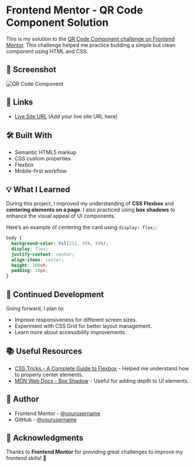 # Frontend Mentor - QR Code Component Solution

This is my solution to the [QR Code Component challenge on Frontend Mentor](https://www.frontendmentor.io/challenges/qr-code-component-iux_sIO_H). This challenge helped me practice building a simple but clean component using HTML and CSS.

## 📸 Screenshot

![QR Code Component](./screenshot.jpg)

## 🔗 Links

- [Live Site URL](#) (Add your live site URL here)

## 🛠️ Built With

- Semantic HTML5 markup
- CSS custom properties
- Flexbox
- Mobile-first workflow

## 💡 What I Learned

During this project, I improved my understanding of **CSS Flexbox** and **centering elements on a page**. I also practiced using **box shadows** to enhance the visual appeal of UI components.

Here’s an example of centering the card using `display: flex;`:

```css
body {
  background-color: hsl(212, 45%, 89%);
  display: flex;
  justify-content: center;
  align-items: center;
  height: 100vh;
  padding: 10px;
}
```

## 🚀 Continued Development

Going forward, I plan to:
- Improve responsiveness for different screen sizes.
- Experiment with CSS Grid for better layout management.
- Learn more about accessibility improvements.

## 📚 Useful Resources

- [CSS Tricks - A Complete Guide to Flexbox](https://css-tricks.com/snippets/css/a-guide-to-flexbox/) - Helped me understand how to properly center elements.
- [MDN Web Docs - Box Shadow](https://developer.mozilla.org/en-US/docs/Web/CSS/box-shadow) - Useful for adding depth to UI elements.

## 👤 Author

- Frontend Mentor - [@yourusername](https://www.frontendmentor.io/profile/pavanimankonda)  
- GitHub - [@yourusername](https://github.com/pavanimankonda)

## 🎉 Acknowledgments

Thanks to **Frontend Mentor** for providing great challenges to improve my frontend skills! 🚀

